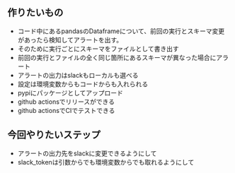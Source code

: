 ## 作りたいもの

* コード中にあるpandasのDataframeについて、前回の実行とスキーマ変更があったら検知してアラートを出す。
* そのために実行ごとにスキーマをファイルとして書き出す
* 前回の実行とファイルの全く同じ箇所にあるスキーマが異なった場合にアラート
* アラートの出力はslackもローカルも選べる
* 設定は環境変数からもコードからも入れられる
* pypiにパッケージとしてアップロード
* github actionsでリリースができる
* github actionsでCIでテストできる

## 今回やりたいステップ

* アラートの出力先をslackに変更できるようにして
* slack_tokenは引数からでも環境変数からでも取れるようにして

